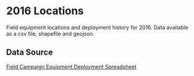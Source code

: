 # 2016 Locations

Field equipment locations and deployment history for 2016. Data available as a csv file, shapefile and geojson.

## Data Source

[Field Campaign Equipment Deployment Spreadsheet](https://docs.google.com/spreadsheets/d/1roW6oTpE9N3zqmq51T5zbeRfcYPjryezxLqWY_L2SXc/edit#gid=314330290)
